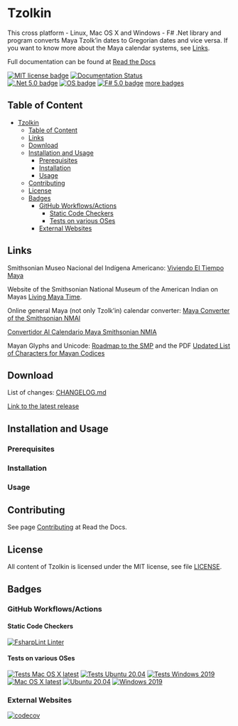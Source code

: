 # Tzolkin

This cross platform - Linux, Mac OS X and Windows - F# .Net library and program converts Maya Tzolk’in dates to Gregorian dates and vice versa.
If you want to know more about the Maya calendar systems, see [Links](#links).

Full documentation can be found at [Read the Docs](https://tzolkin.readthedocs.io/en/latest/)

[![MIT license badge](https://img.shields.io/github/license/Release-Candidate/Tzolkin)](https://github.com/Release-Candidate/Tzolkin/blob/main/LICENSE)
[![Documentation Status](https://readthedocs.org/projects/tzolkin/badge/?version=latest)](https://tzolkin.readthedocs.io/en/latest/?badge=latest)     
[![.Net 5.0 badge](https://img.shields.io/badge/.Net-5.0-brightgreen?style=flat)](https://dotnet.microsoft.com/download)
[![OS badge](https://img.shields.io/badge/Runs%20on-Linux%7COS%20X%7CWindows-brightgreen?style=flat)](https://dotnet.microsoft.com/download)
[![F# 5.0 badge](https://img.shields.io/badge/F%23-5.0-brightgreen?style=flat)](https://fsharp.org/)
[more badges](#badges)

## Table of Content

- [Tzolkin](#tzolkin)
  - [Table of Content](#table-of-content)
  - [Links](#links)
  - [Download](#download)
  - [Installation and Usage](#installation-and-usage)
    - [Prerequisites](#prerequisites)
    - [Installation](#installation)
    - [Usage](#usage)
  - [Contributing](#contributing)
  - [License](#license)
  - [Badges](#badges)
    - [GitHub Workflows/Actions](#github-workflowsactions)
      - [Static Code Checkers](#static-code-checkers)
      - [Tests on various OSes](#tests-on-various-oses)
    - [External Websites](#external-websites)

## Links

Smithsonian Museo Nacional del Indígena Americano: [Viviendo El Tiempo Maya](https://maya.nmai.si.edu/es)

Website of the Smithsonian National Museum of the American Indian on Mayas [Living Maya Time](https://maya.nmai.si.edu/).

Online general Maya (not only Tzolk’in) calendar converter: [Maya Converter of the Smithsonian NMAI](https://maya.nmai.si.edu/calendar/maya-calendar-converter)

[Convertidor Al Calendario Maya Smithsonian NMIA](https://maya.nmai.si.edu/es/calendario/convertidor-de-calendario-maya)

Mayan Glyphs and Unicode: [Roadmap to the SMP](https://www.unicode.org/roadmaps/smp/) and the PDF [Updated List of Characters for Mayan Codices](https://www.unicode.org/L2/L2020/20248-mayan-update.pdf)

## Download

List of changes: [CHANGELOG.md](https://github.com/Release-Candidate/Tzolkin/blob/main/CHANGELOG.md)

[Link to the latest release](https://github.com/Release-Candidate/Tzolkin/releases/latest)

## Installation and Usage

### Prerequisites

### Installation

### Usage

## Contributing

See page [Contributing](https://tzolkin.readthedocs.io/en/latest/contributing/) at Read the Docs.

## License

All content of Tzolkin is licensed under the MIT license, see file [LICENSE](https://github.com/Release-Candidate/Tzolkin/blob/main/LICENSE).

## Badges

### GitHub Workflows/Actions

#### Static Code Checkers

[![FsharpLint Linter](https://github.com/Release-Candidate/Tzolkin/actions/workflows/fsharplint.yml/badge.svg)](https://github.com/Release-Candidate/Tzolkin/actions/workflows/fsharplint.yml)

#### Tests on various OSes

[![Tests Mac OS X latest](https://github.com/Release-Candidate/Tzolkin/actions/workflows/osx_test.yml/badge.svg)](https://github.com/Release-Candidate/Tzolkin/actions/workflows/osx_test.yml)
[![Tests Ubuntu 20.04](https://github.com/Release-Candidate/Tzolkin/actions/workflows/linux_test.yml/badge.svg)](https://github.com/Release-Candidate/Tzolkin/actions/workflows/linux_test.yml)
[![Tests Windows 2019](https://github.com/Release-Candidate/Tzolkin/actions/workflows/windows_test.yml/badge.svg)](https://github.com/Release-Candidate/Tzolkin/actions/workflows/windows_test.yml)
[![Mac OS X latest](https://github.com/Release-Candidate/Tzolkin/actions/workflows/osx.yml/badge.svg)](https://github.com/Release-Candidate/Tzolkin/actions/workflows/osx.yml)
[![Ubuntu 20.04](https://github.com/Release-Candidate/Tzolkin/actions/workflows/linux.yml/badge.svg)](https://github.com/Release-Candidate/Tzolkin/actions/workflows/linux.yml)
[![Windows 2019](https://github.com/Release-Candidate/Tzolkin/actions/workflows/windows.yml/badge.svg)](https://github.com/Release-Candidate/Tzolkin/actions/workflows/windows.yml)

### External Websites

[![codecov](https://codecov.io/gh/Release-Candidate/Tzolkin/branch/main/graph/badge.svg)](https://codecov.io/gh/Release-Candidate/Tzolkin)
